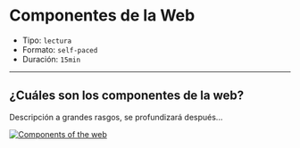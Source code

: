 # Componentes de la Web

- Tipo: `lectura`
- Formato: `self-paced`
- Duración: `15min`

***

## ¿Cuáles son los componentes de la web?

Descripción a grandes rasgos, se profundizará después...

[![Components of the web](https://img.youtube.com/vi/kzyfIiVZPJA/0.jpg)](https://youtu.be/kzyfIiVZPJA)